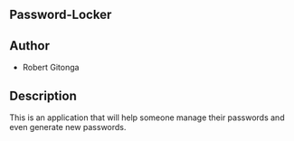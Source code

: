 ## Password-Locker

## Author

- Robert Gitonga

## Description

This is an application that will help someone manage their passwords and even generate new passwords.
